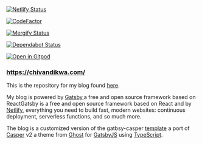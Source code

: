 [![Netlify Status](https://api.netlify.com/api/v1/badges/77978775-9dcc-4470-9b7a-03549c2fcd6f/deploy-status)](https://app.netlify.com/sites/thulanichivandikwa/deploys)

[![CodeFactor](https://www.codefactor.io/repository/github/chivandikwa/gatsby-thulani-chivandikwa/badge)](https://www.codefactor.io/repository/github/chivandikwa/gatsby-thulani-chivandikwa/badge)

[![Mergify Status](https://img.shields.io/endpoint.svg?url=https://gh.mergify.io/badges/chivandikwa/gatsby-thulani-chivandikwa)](https://mergify.io)

[![Dependabot Status](https://api.dependabot.com/badges/status?host=github&repo=chivandikwa/gatsby-thulani-chivandikwa)](https://dependabot.com)

[![Open in Gitpod](https://gitpod.io/button/open-in-gitpod.svg)](https://gitpod.io/#https://github.com/chivandikwa/gatsby-thulani-chivandikwa)

### https://chivandikwa.com/

This is the repository for my blog found [here](https://chivandikwa.com/).

My blog is powered by [Gatsby](https://www.gatsbyjs.org/),a free and open source framework based on ReactGatsby is a free and open source framework based on React and by [Netlify](https://www.netlify.com/), everything you need to build fast, modern websites: continuous deployment, serverless functions, and so much more.

The blog is a customized version of the gatbsy-casper [template](https://gatsby-casper.netlify.com/https://gatsby-casper.netlify.com/) a port of [Casper](https://github.com/TryGhost/Casper) v2 a theme from [Ghost](https://ghost.org/) for [GatsbyJS](https://www.gatsbyjs.org/) using [TypeScript](https://www.typescriptlang.org/).
